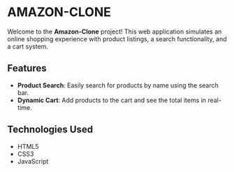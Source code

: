 # AMAZON-CLONE

Welcome to the **Amazon-Clone** project! This web application simulates an online shopping experience with product listings, a search functionality, and a cart system.

## Features
- **Product Search**: Easily search for products by name using the search bar.
- **Dynamic Cart**: Add products to the cart and see the total items in real-time.

## Technologies Used
- HTML5
- CSS3
- JavaScript
